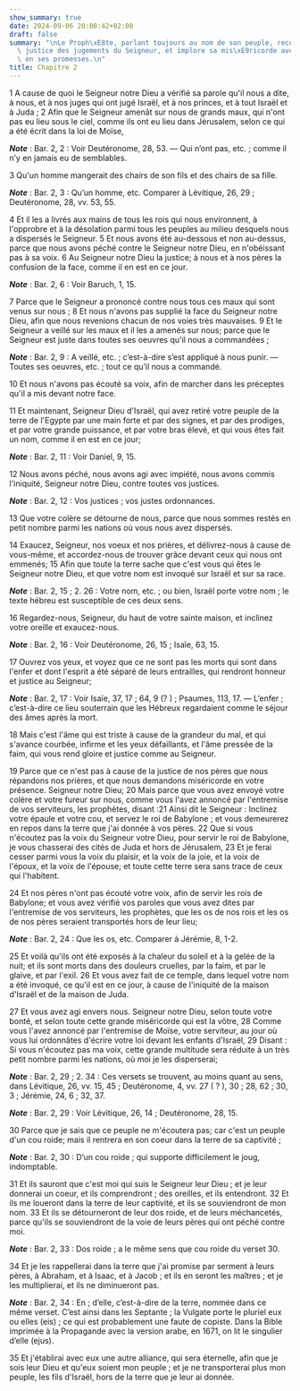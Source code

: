 ```yaml
---
show_summary: true
date: 2024-09-06 20:00:42+02:00
draft: false
summary: "\nLe Proph\xE8te, parlant toujours au nom de son peuple, reconna\xEEt la\
  \ justice des jugements du Seigneur, et implore sa mis\xE9ricorde avec confiance\
  \ en ses promesses.\n"
title: Chapitre 2
---
```





1 A cause de quoi le Seigneur notre Dieu a vérifié sa parole qu'il nous a dite, à nous, et à nos juges qui ont jugé Israël, et à nos princes, et à tout Israël et à Juda ; 2 Afin que le Seigneur amenât sur nous de grands maux, qui n'ont pas eu lieu sous le ciel, comme ils ont eu lieu dans Jérusalem, selon ce qui a été écrit dans la loi de Moïse,

***Note*** :  Bar. 2, 2 : Voir Deutéronome, 28, 53. ― Qui n’ont pas, etc. ; comme il n’y en jamais eu de semblables.

3 Qu'un homme mangerait des chairs de son fils et des chairs de sa fille.

***Note*** :  Bar. 2, 3 : Qu’un homme, etc. Comparer à Lévitique, 26, 29 ; Deutéronome, 28, vv. 53, 55.


4 Et il les a livrés aux mains de tous les rois qui nous environnent, à l'opprobre et à la désolation parmi tous les peuples au milieu desquels nous a dispersés le Seigneur. 5 Et nous avons été au-dessous et non au-dessus, parce que nous avons péché contre le Seigneur notre Dieu, en n'obéissant pas à sa voix. 6 Au Seigneur notre Dieu la justice; à nous et à nos pères la confusion de la face, comme il en est en ce jour.

***Note*** :  Bar. 2, 6 : Voir Baruch, 1, 15.

7 Parce que le Seigneur a prononcé contre nous tous ces maux qui sont venus sur nous ; 8 Et nous n'avons pas supplié la face du Seigneur notre Dieu, afin que nous revenions chacun de nos voies très mauvaises. 9 Et le Seigneur a veillé sur les maux et il les a amenés sur nous; parce que le Seigneur est juste dans toutes ses oeuvres qu'il nous a commandées ;

***Note*** :  Bar. 2, 9 : A veillé, etc. ; c’est-à-dire s’est appliqué à nous punir. ― Toutes ses oeuvres, etc. ; tout ce qu’il nous a commandé.

10 Et nous n'avons pas écouté sa voix, afin de marcher dans les préceptes qu'il a mis devant notre face.


11 Et maintenant, Seigneur Dieu d'Israël, qui avez retiré votre peuple de la terre de l'Egypte par une main forte et par des signes, et par des prodiges, et par votre grande puissance, et par votre bras élevé, et qui vous êtes fait un nom, comme il en est en ce jour;

***Note*** :  Bar. 2, 11 : Voir Daniel, 9, 15.

12 Nous avons péché, nous avons agi avec impiété, nous avons commis l'iniquité, Seigneur notre Dieu, contre toutes vos justices.

***Note*** :  Bar. 2, 12 : Vos justices ; vos justes ordonnances.

13 Que votre colère se détourne de nous, parce que nous sommes restés en petit nombre parmi les nations où vous nous avez dispersés.


14 Exaucez, Seigneur, nos voeux et nos prières, et délivrez-nous à cause de vous-même, et accordez-nous de trouver grâce devant ceux qui nous ont emmenés; 15 Afin que toute la terre sache que c'est vous qui êtes le Seigneur notre Dieu, et que votre nom est invoqué sur Israël et sur sa race.

***Note*** :  Bar. 2, 15 ; 2. 26 : Votre nom, etc. ; ou bien, Israël porte votre nom ; le texte hébreu est susceptible de ces deux sens.

16 Regardez-nous, Seigneur, du haut de votre sainte maison, et inclinez votre oreille et exaucez-nous.

***Note*** :  Bar. 2, 16 : Voir Deutéronome, 26, 15 ; Isaïe, 63, 15.

17 Ouvrez vos yeux, et voyez que ce ne sont pas les morts qui sont dans l'enfer et dont l'esprit a été séparé de leurs entrailles, qui rendront honneur et justice au Seigneur;

***Note*** :  Bar. 2, 17 : Voir Isaïe, 37, 17 ; 64, 9 (? ) ; Psaumes, 113, 17. ― L’enfer ; c’est-à-dire ce lieu souterrain que les Hébreux regardaient comme le séjour des âmes après la mort.

18 Mais c'est l'âme qui est triste à cause de la grandeur du mal, et qui s'avance courbée, infirme et les yeux défaillants, et l'âme pressée de la faim, qui vous rend gloire et justice comme au Seigneur.


19 Parce que ce n'est pas à cause de la justice de nos pères que nous répandons nos prières, et que nous demandons miséricorde en votre présence. Seigneur notre Dieu; 20 Mais parce que vous avez envoyé votre colère et votre fureur sur nous, comme vous l'avez annoncé par l'entremise de vos serviteurs, les prophètes, disant :21 Ainsi dit le Seigneur : Inclinez votre épaule et votre cou, et servez le roi de Babylone ; et vous demeurerez en repos dans la terre que j'ai donnée à vos pères. 22 Que si vous n'écoutez pas la voix du Seigneur votre Dieu, pour servir le roi de Babylone, je vous chasserai des cités de Juda et hors de Jérusalem, 23 Et je ferai cesser parmi vous la voix du plaisir, et la voix de la joie, et la voix de l'époux, et la voix de l'épouse; et toute cette terre sera sans trace de ceux qui l'habitent.


24 Et nos pères n'ont pas écouté votre voix, afin de servir les rois de Babylone; et vous avez vérifié vos paroles que vous avez dites par l'entremise de vos serviteurs, les prophètes, que les os de nos rois et les os de nos pères seraient transportés hors de leur lieu;

***Note*** :  Bar. 2, 24 : Que les os, etc. Comparer à Jérémie, 8, 1-2.

25 Et voilà qu'ils ont été exposés à la chaleur du soleil et à la gelée de la nuit; et ils sont morts dans des douleurs cruelles, par la faim, et par le glaive, et par l'exil. 26 Et vous avez fait de ce temple, dans lequel votre nom a été invoqué, ce qu'il est en ce jour, à cause de l'iniquité de la maison d'Israël et de la maison de Juda.


27 Et vous avez agi envers nous. Seigneur notre Dieu, selon toute votre bonté, et selon toute cette grande miséricorde qui est la vôtre, 28 Comme vous l'avez annoncé par l'entremise de Moïse, votre serviteur, au jour où vous lui ordonnâtes d'écrire votre loi devant les enfants d'Israël, 29 Disant : Si vous n'écoutez pas ma voix, cette grande multitude sera réduite à un très petit nombre parmi les nations, où moi je les disperserai;

***Note*** :  Bar. 2, 29 ; 2. 34 : Ces versets se trouvent, au moins quant au sens, dans Lévitique, 26, vv. 15, 45 ; Deutéronome, 4, vv. 27 ( ? ), 30 ; 28, 62 ; 30, 3 ; Jérémie, 24, 6 ; 32, 37.

***Note*** :  Bar. 2, 29 : Voir Lévitique, 26, 14 ; Deutéronome, 28, 15.

30 Parce que je sais que ce peuple ne m'écoutera pas; car c'est un peuple d'un cou roide; mais il rentrera en son coeur dans la terre de sa captivité ;

***Note*** :  Bar. 2, 30 : D’un cou roide ; qui supporte difficilement le joug, indomptable.

31 Et ils sauront que c'est moi qui suis le Seigneur leur Dieu ; et je leur donnerai un coeur, et ils comprendront ; des oreilles, et ils entendront. 32 Et ils me loueront dans la terre de leur captivité, et ils se souviendront de mon nom. 33 Et ils se détourneront de leur dos roide, et de leurs méchancetés, parce qu'ils se souviendront de la voie de leurs pères qui ont péché contre moi.

***Note*** :  Bar. 2, 33 : Dos roide ; a le même sens que cou roide du verset 30.

34 Et je les rappellerai dans la terre que j'ai promise par serment à leurs pères, à Abraham, et à Isaac, et à Jacob ; et ils en seront les maîtres ; et je les multiplierai, et ils ne diminueront pas.

***Note*** :  Bar. 2, 34 : En ; d’elle, c’est-à-dire de la terre, nommée dans ce même verset. C’est ainsi dans les Septante ; la Vulgate porte le pluriel eux ou elles (eis) ; ce qui est probablement une faute de copiste. Dans la Bible imprimée à la Propagande avec la version arabe, en 1671, on lit le singulier d’elle (ejus).

35 Et j'établirai avec eux une autre alliance, qui sera éternelle, afin que je sois leur Dieu et qu'eux soient mon peuple ; et je ne transporterai plus mon peuple, les fils d'Israël, hors de la terre que je leur ai donnée.

